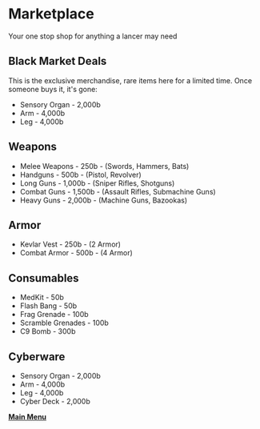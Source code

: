# Marketplace
Your one stop shop for anything a lancer may need

## Black Market Deals
This is the exclusive merchandise, rare items here for a limited time. Once someone buys it, it's gone:
- Sensory Organ - 2,000b 
- Arm - 4,000b 
- Leg - 4,000b

## Weapons
- Melee Weapons - 250b - (Swords, Hammers, Bats) 
- Handguns - 500b - (Pistol, Revolver) 
- Long Guns - 1,000b - (Sniper Rifles, Shotguns)
- Combat Guns - 1,500b - (Assault Rifles, Submachine Guns)
- Heavy Guns - 2,000b - (Machine Guns, Bazookas)

## Armor
- Kevlar Vest - 250b - (2 Armor) 
- Combat Armor - 500b - (4 Armor)

## Consumables
- MedKit - 50b 
- Flash Bang - 50b
- Frag Grenade - 100b
- Scramble Grenades - 100b
- C9 Bomb - 300b

## Cyberware
- Sensory Organ - 2,000b 
- Arm - 4,000b 
- Leg - 4,000b
- Cyber Deck - 2,000b

**[Main Menu](README.md)**